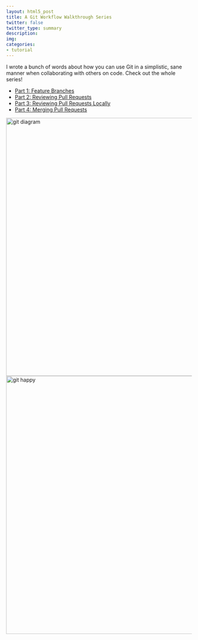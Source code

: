```yaml
---
layout: html5_post
title: A Git Workflow Walkthrough Series
twitter: false
twitter_type: summary
description:
img:
categories:
- tutorial
---
```


I wrote a bunch of words about how you can use Git in a simplistic, sane manner when collaborating with others on code. Check out the whole series!

* [Part 1: Feature Branches](https://bocoup.com/weblog/git-workflow-walkthrough-feature-branches)
* [Part 2: Reviewing Pull Requests](https://bocoup.com/weblog/git-workflow-walkthrough-reviewing-pull-requests)
* [Part 3: Reviewing Pull Requests Locally](https://bocoup.com/weblog/git-workflow-walkthrough-reviewing-pull-requests-local)
* [Part 4: Merging Pull Requests](https://bocoup.com/weblog/git-workflow-walkthrough-merging-pull-requests)

<div class="center">
<img class="center" src="http://vallandingham.me/images/git/git_diagrams.png" alt="git diagram" style="width:700px;"/>
</div>

<div class="center">
<img class="center" src="http://vallandingham.me/images/git/git_happy.png" alt="git happy" style="width:700px;"/>
</div>
